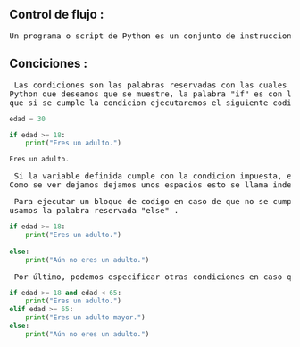 
## Control de flujo :

<pre>Un programa o script de Python es un conjunto de instrucciones analizadas y ejecutadas por el intérprete de arriba hacia abajo y de izquierda a derecha. Cuando todas las instrucciones se han ejecutado, el programa termina. No obstante, contamos con herramientas para alterar el flujo natural del programa: hacer que se saltee una porción de código según se cumpla tal o cual condición, repetir un conjunto de instrucciones, etc.</pre>

## Conciciones :

<pre> Las condiciones son las palabras reservadas con las cuales le decimos a 
Python que deseamos que se muestre, la palabra "if" es con la que indicaremos
que si se cumple la condicion ejecutaremos el siguiente codigo .
</pre>

``` python
edad = 30

if edad >= 18: 
    print("Eres un adulto.") 
```
``` bash
Eres un adulto.
```

<pre> Si la variable definida cumple con la condicion impuesta, ejecutaremos el siguiente codigo.
Como se ver dejamos dejamos unos espacios esto se llama indentacion es parte de las reglas de python .
</pre>

<pre> Para ejecutar un bloque de codigo en caso de que no se cumpla la condición,
usamos la palabra reservada "else" .
</pre>

``` python
if edad >= 18:
    print("Eres un adulto.")
    
else:
    print("Aún no eres un adulto.")
```

<pre> Por último, podemos especificar otras condiciones en caso que la primera no se cumpla vía elif. </pre>

``` python
if edad >= 18 and edad < 65:
    print("Eres un adulto.")
elif edad >= 65:
    print("Eres un adulto mayor.")
else:
    print("Aún no eres un adulto.")
```